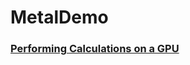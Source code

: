 # MetalDemo

### [Performing Calculations on a GPU](https://github.com/KeyL-KONG/MetalDemo/tree/main/MetalDemo/MetalDemo/Metal/Adder)
